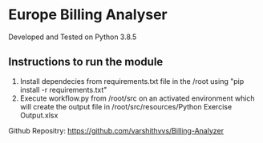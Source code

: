 # Europe Billing Analyser

Developed and Tested on Python 3.8.5
## Instructions to run the module
1. Install dependecies from requirements.txt file in the /root using "pip install -r requirements.txt"
2. Execute workflow.py from /root/src on an activated environment which will create the output file in /root/src/resources/Python Exercise Output.xlsx


Github Repositry: https://github.com/varshithvvs/Billing-Analyzer